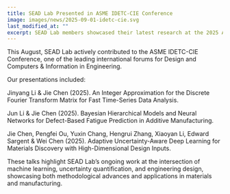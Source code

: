 ```yaml
---
title: SEAD Lab Presented in ASME IDETC-CIE Conference
image: images/news/2025-09-01-idetc-cie.svg
last_modified_at: ""
excerpt: SEAD Lab members showcased their latest research at the 2025 ASME IDETC-CIE conference held in Anaheim, California.
---
```


This August, SEAD Lab actively contributed to the ASME IDETC-CIE Conference, one of the leading international forums for Design and Computers & Information in Engineering.

Our presentations included:

Jinyang Li & Jie Chen (2025). An Integer Approximation for the Discrete Fourier Transform Matrix for Fast Time-Series Data Analysis.

Jun Li & Jie Chen (2025). Bayesian Hierarchical Models and Neural Networks for Defect-Based Fatigue Prediction in Additive Manufacturing.

Jie Chen, Pengfei Ou, Yuxin Chang, Hengrui Zhang, Xiaoyan Li, Edward Sargent & Wei Chen (2025). Adaptive Uncertainty-Aware Deep Learning for Materials Discovery with High-Dimensional Design Inputs.

These talks highlight SEAD Lab’s ongoing work at the intersection of machine learning, uncertainty quantification, and engineering design, showcasing both methodological advances and applications in materials and manufacturing.
